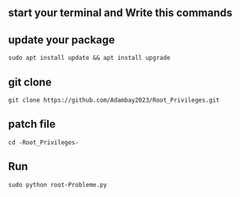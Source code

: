 
## start your terminal and Write this commands

## update your package
    sudo apt install update && apt install upgrade
## git clone
    git clone https://github.com/Adambay2023/Root_Privileges.git
## patch file
    cd -Root_Privileges-
## Run 
    sudo python root-Probleme.py

